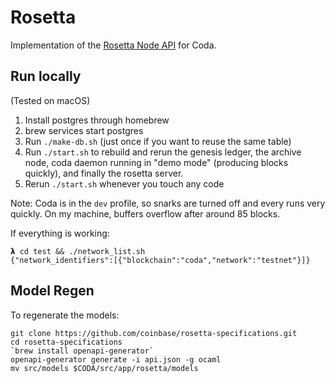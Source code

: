 # Rosetta

Implementation of the [Rosetta Node API](https://www.rosetta-api.org/docs/node_api_introduction.html) for Coda.

## Run locally

(Tested on macOS)

1. Install postgres through homebrew
2. brew services start postgres
3. Run `./make-db.sh` (just once if you want to reuse the same table)
4. Run `./start.sh` to rebuild and rerun the genesis ledger, the archive node, coda daemon running in "demo mode" (producing blocks quickly), and finally the rosetta server.
5. Rerun `./start.sh` whenever you touch any code

Note: Coda is in the `dev` profile, so snarks are turned off and every runs very quickly. On my machine, buffers overflow after around 85 blocks.

If everything is working:

```
𝝺 cd test && ./network_list.sh
{"network_identifiers":[{"blockchain":"coda","network":"testnet"}]}
```

## Model Regen

To regenerate the models:

```
git clone https://github.com/coinbase/rosetta-specifications.git
cd rosetta-specifications
`brew install openapi-generator`
openapi-generator generate -i api.json -g ocaml
mv src/models $CODA/src/app/rosetta/models
```
